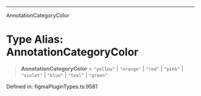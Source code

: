 ---

AnnotationCategoryColor

# Type Alias: AnnotationCategoryColor

> **AnnotationCategoryColor** = `"yellow"` \| `"orange"` \| `"red"` \| `"pink"` \| `"violet"` \| `"blue"` \| `"teal"` \| `"green"`

Defined in: figmaPluginTypes.ts:9581
